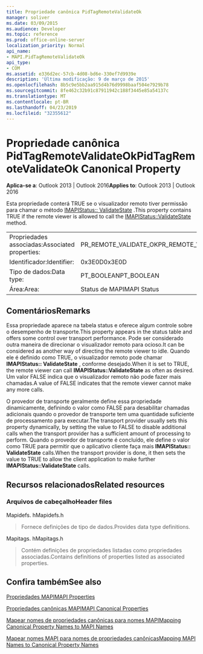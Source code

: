 ```yaml
---
title: Propriedade canônica PidTagRemoteValidateOk
manager: soliver
ms.date: 03/09/2015
ms.audience: Developer
ms.topic: reference
ms.prod: office-online-server
localization_priority: Normal
api_name:
- MAPI.PidTagRemoteValidateOk
api_type:
- COM
ms.assetid: e336d2ec-57cb-4d08-bd6e-330ef7d9939e
description: 'Última modificação: 9 de março de 2015'
ms.openlocfilehash: 8b5c9e5bb2aa915d4b76d9998baaf504e7929b78
ms.sourcegitcommit: 8fe462c32b91c87911942c188f3445e85a54137c
ms.translationtype: MT
ms.contentlocale: pt-BR
ms.lasthandoff: 04/23/2019
ms.locfileid: "32355612"
---
```

# <a name="pidtagremotevalidateok-canonical-property"></a><span data-ttu-id="c3698-103">Propriedade canônica PidTagRemoteValidateOk</span><span class="sxs-lookup"><span data-stu-id="c3698-103">PidTagRemoteValidateOk Canonical Property</span></span>

  
  
<span data-ttu-id="c3698-104">**Aplica-se a**: Outlook 2013 | Outlook 2016</span><span class="sxs-lookup"><span data-stu-id="c3698-104">**Applies to**: Outlook 2013 | Outlook 2016</span></span> 
  
<span data-ttu-id="c3698-105">Esta propriedade conterá TRUE se o visualizador remoto tiver permissão para chamar o método [IMAPIStatus:: ValidateState](imapistatus-validatestate.md) .</span><span class="sxs-lookup"><span data-stu-id="c3698-105">This property contains TRUE if the remote viewer is allowed to call the [IMAPIStatus::ValidateState](imapistatus-validatestate.md) method.</span></span> 
  
|||
|:-----|:-----|
|<span data-ttu-id="c3698-106">Propriedades associadas:</span><span class="sxs-lookup"><span data-stu-id="c3698-106">Associated properties:</span></span>  <br/> |<span data-ttu-id="c3698-107">PR_REMOTE_VALIDATE_OK</span><span class="sxs-lookup"><span data-stu-id="c3698-107">PR_REMOTE_VALIDATE_OK</span></span>  <br/> |
|<span data-ttu-id="c3698-108">Identificador:</span><span class="sxs-lookup"><span data-stu-id="c3698-108">Identifier:</span></span>  <br/> |<span data-ttu-id="c3698-109">0x3E0D</span><span class="sxs-lookup"><span data-stu-id="c3698-109">0x3E0D</span></span>  <br/> |
|<span data-ttu-id="c3698-110">Tipo de dados:</span><span class="sxs-lookup"><span data-stu-id="c3698-110">Data type:</span></span>  <br/> |<span data-ttu-id="c3698-111">PT_BOOLEAN</span><span class="sxs-lookup"><span data-stu-id="c3698-111">PT_BOOLEAN</span></span>  <br/> |
|<span data-ttu-id="c3698-112">Área:</span><span class="sxs-lookup"><span data-stu-id="c3698-112">Area:</span></span>  <br/> |<span data-ttu-id="c3698-113">Status de MAPI</span><span class="sxs-lookup"><span data-stu-id="c3698-113">MAPI Status</span></span>  <br/> |
   
## <a name="remarks"></a><span data-ttu-id="c3698-114">Comentários</span><span class="sxs-lookup"><span data-stu-id="c3698-114">Remarks</span></span>

<span data-ttu-id="c3698-115">Essa propriedade aparece na tabela status e oferece algum controle sobre o desempenho de transporte.</span><span class="sxs-lookup"><span data-stu-id="c3698-115">This property appears in the status table and offers some control over transport performance.</span></span> <span data-ttu-id="c3698-116">Pode ser considerado outra maneira de direcionar o visualizador remoto para ocioso.</span><span class="sxs-lookup"><span data-stu-id="c3698-116">It can be considered as another way of directing the remote viewer to idle.</span></span> <span data-ttu-id="c3698-117">Quando ele é definido como TRUE, o visualizador remoto pode chamar **IMAPIStatus:: ValidateState** , conforme desejado.</span><span class="sxs-lookup"><span data-stu-id="c3698-117">When it is set to TRUE, the remote viewer can call **IMAPIStatus::ValidateState** as often as desired.</span></span> <span data-ttu-id="c3698-118">Um valor FALSE indica que o visualizador remoto não pode fazer mais chamadas.</span><span class="sxs-lookup"><span data-stu-id="c3698-118">A value of FALSE indicates that the remote viewer cannot make any more calls.</span></span> 
  
<span data-ttu-id="c3698-119">O provedor de transporte geralmente define essa propriedade dinamicamente, definindo o valor como FALSE para desabilitar chamadas adicionais quando o provedor de transporte tem uma quantidade suficiente de processamento para executar.</span><span class="sxs-lookup"><span data-stu-id="c3698-119">The transport provider usually sets this property dynamically, by setting the value to FALSE to disable additional calls when the transport provider has a sufficient amount of processing to perform.</span></span> <span data-ttu-id="c3698-120">Quando o provedor de transporte é concluído, ele define o valor como TRUE para permitir que o aplicativo cliente faça mais **IMAPIStatus:: ValidateState** calls.</span><span class="sxs-lookup"><span data-stu-id="c3698-120">When the transport provider is done, it then sets the value to TRUE to allow the client application to make further **IMAPIStatus::ValidateState** calls.</span></span> 
  
## <a name="related-resources"></a><span data-ttu-id="c3698-121">Recursos relacionados</span><span class="sxs-lookup"><span data-stu-id="c3698-121">Related resources</span></span>

### <a name="header-files"></a><span data-ttu-id="c3698-122">Arquivos de cabeçalho</span><span class="sxs-lookup"><span data-stu-id="c3698-122">Header files</span></span>

<span data-ttu-id="c3698-123">Mapidefs. h</span><span class="sxs-lookup"><span data-stu-id="c3698-123">Mapidefs.h</span></span>
  
> <span data-ttu-id="c3698-124">Fornece definições de tipo de dados.</span><span class="sxs-lookup"><span data-stu-id="c3698-124">Provides data type definitions.</span></span>
    
<span data-ttu-id="c3698-125">Mapitags. h</span><span class="sxs-lookup"><span data-stu-id="c3698-125">Mapitags.h</span></span>
  
> <span data-ttu-id="c3698-126">Contém definições de propriedades listadas como propriedades associadas.</span><span class="sxs-lookup"><span data-stu-id="c3698-126">Contains definitions of properties listed as associated properties.</span></span>
    
## <a name="see-also"></a><span data-ttu-id="c3698-127">Confira também</span><span class="sxs-lookup"><span data-stu-id="c3698-127">See also</span></span>



[<span data-ttu-id="c3698-128">Propriedades MAPI</span><span class="sxs-lookup"><span data-stu-id="c3698-128">MAPI Properties</span></span>](mapi-properties.md)
  
[<span data-ttu-id="c3698-129">Propriedades canônicas MAPI</span><span class="sxs-lookup"><span data-stu-id="c3698-129">MAPI Canonical Properties</span></span>](mapi-canonical-properties.md)
  
[<span data-ttu-id="c3698-130">Mapear nomes de propriedades canônicas para nomes MAPI</span><span class="sxs-lookup"><span data-stu-id="c3698-130">Mapping Canonical Property Names to MAPI Names</span></span>](mapping-canonical-property-names-to-mapi-names.md)
  
[<span data-ttu-id="c3698-131">Mapear nomes MAPI para nomes de propriedades canônicas</span><span class="sxs-lookup"><span data-stu-id="c3698-131">Mapping MAPI Names to Canonical Property Names</span></span>](mapping-mapi-names-to-canonical-property-names.md)

